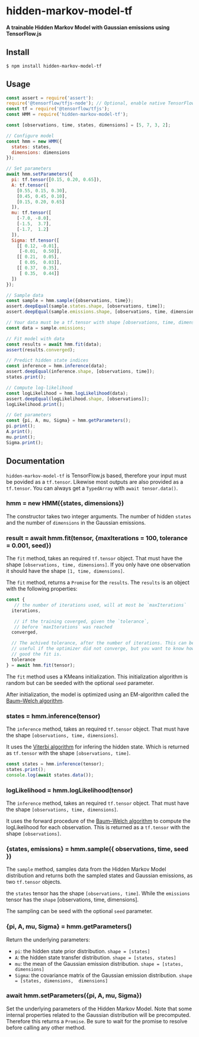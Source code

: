 # hidden-markov-model-tf

**A trainable Hidden Markov Model with Gaussian emissions using TensorFlow.js**

## Install

```
$ npm install hidden-markov-model-tf
```

## Usage

```js
const assert = require('assert'):
require('@tensorflow/tfjs-node'); // Optional, enable native TensorFlow backend
const tf = require('@tensorflow/tfjs');
const HMM = require('hidden-markov-model-tf');

const [observations, time, states, dimensions] = [5, 7, 3, 2];

// Configure model
const hmm = new HMM({
  states: states,
  dimensions: dimensions
});

// Set parameters
await hmm.setParameters({
  pi: tf.tensor([0.15, 0.20, 0.65]),
  A: tf.tensor([
    [0.55, 0.15, 0.30],
    [0.45, 0.45, 0.10],
    [0.15, 0.20, 0.65]
  ]),
  mu: tf.tensor([
    [-7.0, -8.0],
    [-1.5,  3.7],
    [-1.7,  1.2]
  ]),
  Sigma: tf.tensor([
    [[ 0.12, -0.01],
     [-0.01,  0.50]],
    [[ 0.21,  0.05],
     [ 0.05,  0.03]],
    [[ 0.37,  0.35],
     [ 0.35,  0.44]]
  ])
});

// Sample data
const sample = hmm.sample({observations, time});
assert.deepEqual(sample.states.shape, [observations, time]);
assert.deepEqual(sample.emissions.shape, [observations, time, dimensions]);

// Your data must be a tf.tensor with shape [observations, time, dimensions]
const data = sample.emissions;

// Fit model with data
const results = await hmm.fit(data);
assert(results.converged);

// Predict hidden state indices
const inference = hmm.inference(data);
assert.deepEqual(inference.shape, [observations, time]);
states.print();

// Compute log-likelihood
const logLikelihood = hmm.logLikelihood(data);
assert.deepEqual(logLikelihood.shape, [observations]);
logLikelihood.print();

// Get parameters
const {pi, A, mu, Sigma} = hmm.getParameters();
pi.print();
A.print();
mu.print();
Sigma.print();
```

## Documentation

`hidden-markov-model-tf` is TensorFlow.js based, therefore your input must
be povided as a `tf.tensor`. Likewise most outputs are also provided as a
`tf.tensor`. You can always get a `TypedArray` with `await tensor.data()`.

### hmm = new HMM({states, dimensions})

The constructor takes two integer arguments. The number of hidden `states` and
the number of `dimensions` in the Gaussian emissions.

### result = await hmm.fit(tensor, {maxIterations = 100, tolerance = 0.001, seed})

The `fit` method, takes an required `tf.tensor` object. That must have the
shape `[observations, time, dimensions]`. If you only have one observation
it should have the shape `[1, time, dimensions]`.

The `fit` method, returns a `Promise` for the `results`. The `results` is
an object with the following properties:

```js
const {
   // the number of iterations used, will at most be `maxIterations`
  iterations,

   // if the training coverged, given the `tolerance`,
   // before `maxIterations` was reached
  converged,

  // The achived tolerance, after the number of iterations. This can be
  // useful if the optimizer did not converge, but you want to know how
  // good the fit is.
  tolerance
} = await hmm.fit(tensor);
```

The `fit` method uses a KMeans initialization. This initialization algorithm is
random but can be seeded with the optional `seed` parameter.

After initialization, the model is optimized using an EM-algorithm called
the [Baum–Welch algorithm](https://en.wikipedia.org/wiki/Baum%E2%80%93Welch_algorithm).

### states = hmm.inference(tensor)

The `inference` method, takes an required `tf.tensor` object. That must have
the shape `[observations, time, dimensions]`.

It uses the [Viterbi algorithm](https://en.wikipedia.org/wiki/Viterbi_algorithm)
for infering the hidden state. Which is returned as `tf.tensor` with the
shape `[observations, time]`.

```js
const states = hmm.inference(tensor);
states.print();
console.log(await states.data());
```

### logLikelihood = hmm.logLikelihood(tensor)

The `inference` method, takes an required `tf.tensor` object. That must have
the shape `[observations, time, dimensions]`.

It uses the forward procedure of the
[Baum–Welch algorithm](https://en.wikipedia.org/wiki/Baum%E2%80%93Welch_algorithm)
to compute the logLikelihood for each observation. This is returned as a
`tf.tensor` with the shape `[observations]`.

### {states, emissions} = hmm.sample({ observations, time, seed })

The `sample` method, samples data from the Hidden Markov Model distribution
and returns both the sampled states and Gaussian emissions, as two `tf.tensor`
objects.

the `states` tensor has the shape `[observations, time]`. While the `emissions`
tensor has the `shape` [observations, time, dimensions].

The sampling can be seed with the optional `seed` parameter.

### {pi, A, mu, Sigma} = hmm.getParameters()

Return the underlying parameters:

* `pi`: the hidden state prior distribution. `shape = [states]`
* `A`: the hidden state transfer distribution. `shape = [states, states]`
* `mu`: the mean of the Gaussian emission distribution. `shape = [states, dimensions]`
* `Sigma`: the covariance matrix of the Gaussian emission distribution. `shape = [states, dimensions,  dimensions]`

### await hmm.setParameters({pi, A, mu, Sigma})

Set the underlying parameters of the Hidden Markov Model. Note that some
internal properties related to the Gaussian distribution will be precomputed.
Therefore this returns a `Promise`. Be sure to wait for the promise to
resolve before calling any other method.
